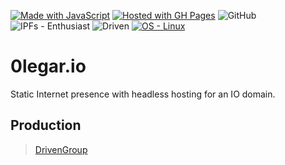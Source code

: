 [![Made with JavaScript](https://img.shields.io/badge/Made_with-JavaScript-blue?logo=javascript&logoColor=white)](https://www.javascript.com/) [![Hosted with GH Pages](https://img.shields.io/badge/Hosted_with-GitHub_Pages-blue?logo=github&logoColor=white)](https://pages.github.com/) ![GitHub](https://img.shields.io/badge/GitHub-Love-grey?labelColor=red&style=plastic&logo=GitHub) ![IPFs - Enthusiast](https://img.shields.io/badge/IPFs-Enthusiast-blueviolet)
![Driven](https://img.shields.io/badge/Driven-Group-grey?labelColor=green&style=plastic)  [![OS - Linux](https://img.shields.io/badge/OS-Linux-blue?logo=linux&logoColor=white)](https://www.linux.org/)


# 0legar.io
Static Internet presence with headless hosting for an IO domain.

## 

## Production
> [DrivenGroup](https://drivengroup.us/)
